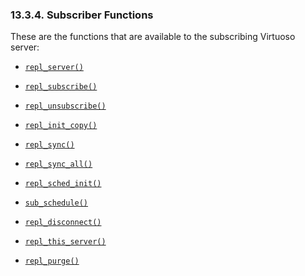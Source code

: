 <div>

<div>

<div>

<div>

### 13.3.4. Subscriber Functions

</div>

</div>

</div>

These are the functions that are available to the subscribing Virtuoso
server:

<div>

- <a href="fn_repl_server.html" class="link" title="REPL_SERVER"><code
  class="function">repl_server()</code></a>

- <a href="fn_repl_subscribe.html" class="link"
  title="REPL_SUBSCRIBE"><code
  class="function">repl_subscribe()</code></a>

- <a href="fn_repl_unsubscribe.html" class="link"
  title="REPL_UNSUBSCRIBE"><code
  class="function">repl_unsubscribe()</code></a>

- <a href="fn_repl_init_copy.html" class="link"
  title="REPL_INIT_COPY"><code
  class="function">repl_init_copy()</code></a>

- <a href="fn_repl_sync.html" class="link" title="repl_sync"><code
  class="function">repl_sync()</code></a>

- <a href="fn_repl_sync_all.html" class="link" title="repl_sync_all"><code
  class="function">repl_sync_all()</code></a>

- <a href="fn_repl_sched_init.html" class="link"
  title="REPL_SCHED_INIT"><code
  class="function">repl_sched_init()</code></a>

- <a href="fn_sub_schedule.html" class="link" title="sub_schedule"><code
  class="function">sub_schedule()</code></a>

- <a href="fn_repl_disconnect.html" class="link"
  title="repl_disconnect"><code
  class="function">repl_disconnect()</code></a>

- <a href="fn_repl_this_server.html" class="link"
  title="repl_this_server"><code
  class="function">repl_this_server()</code></a>

- <a href="fn_repl_purge.html" class="link" title="repl_purge"><code
  class="function">repl_purge()</code></a>

</div>

</div>
